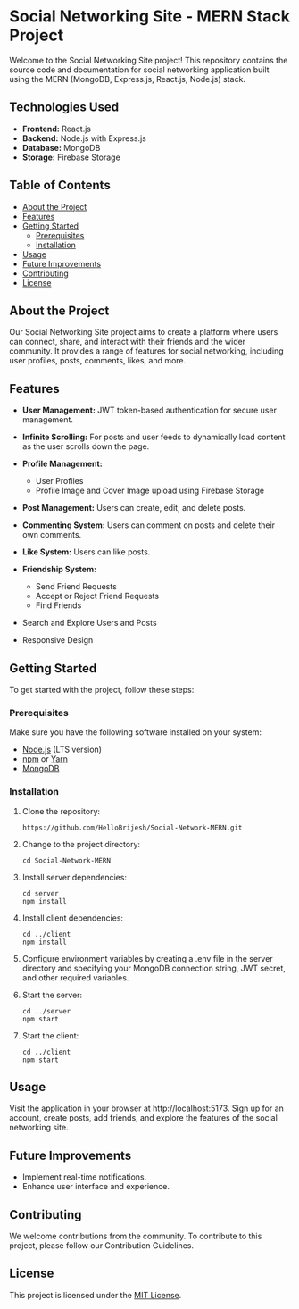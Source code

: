 # Social Networking Site - MERN Stack Project

Welcome to the Social Networking Site project! This repository contains the source code and documentation for social networking application built using the MERN (MongoDB, Express.js, React.js, Node.js) stack.

## Technologies Used

- **Frontend:** React.js
- **Backend:** Node.js with Express.js
- **Database:** MongoDB
- **Storage:** Firebase Storage

## Table of Contents

- [About the Project](#about-the-project)
- [Features](#features)
- [Getting Started](#getting-started)
  - [Prerequisites](#prerequisites)
  - [Installation](#installation)
- [Usage](#usage)
- [Future Improvements](#future-improvements)
- [Contributing](#contributing)
- [License](#license)

## About the Project

Our Social Networking Site project aims to create a platform where users can connect, share, and interact with their friends and the wider community. It provides a range of features for social networking, including user profiles, posts, comments, likes, and more.

## Features

- **User Management:** JWT token-based authentication for secure user management.
- **Infinite Scrolling:** For posts and user feeds to dynamically load content as the user scrolls down the page.
- **Profile Management:**

  - User Profiles
  - Profile Image and Cover Image upload using Firebase Storage

- **Post Management:** Users can create, edit, and delete posts.
- **Commenting System:** Users can comment on posts and delete their own comments.
- **Like System:** Users can like posts.
- **Friendship System:**

  - Send Friend Requests
  - Accept or Reject Friend Requests
  - Find Friends

- Search and Explore Users and Posts
- Responsive Design

## Getting Started

To get started with the project, follow these steps:

### Prerequisites

Make sure you have the following software installed on your system:

- [Node.js](https://nodejs.org/) (LTS version)
- [npm](https://www.npmjs.com/) or [Yarn](https://yarnpkg.com/)
- [MongoDB](https://www.mongodb.com/)

### Installation

1. Clone the repository:

   ```
   https://github.com/HelloBrijesh/Social-Network-MERN.git

   ```

2. Change to the project directory:

   ```
   cd Social-Network-MERN
   ```

3. Install server dependencies:
   ```
   cd server
   npm install
   ```
4. Install client dependencies:

   ```
   cd ../client
   npm install
   ```

5. Configure environment variables by creating a .env file in the server directory and specifying your MongoDB connection string, JWT secret, and other required variables.

6. Start the server:

   ```
   cd ../server
   npm start
   ```

7. Start the client:

   ```
   cd ../client
   npm start
   ```

## Usage

Visit the application in your browser at http://localhost:5173.
Sign up for an account, create posts, add friends, and explore the features of the social networking site.

## Future Improvements

- Implement real-time notifications.
- Enhance user interface and experience.

## Contributing

We welcome contributions from the community. To contribute to this project, please follow our Contribution Guidelines.

## License

This project is licensed under the [MIT License](https://github.com/HelloBrijesh/Social-Network-MERN/blob/main/LICENSE).
